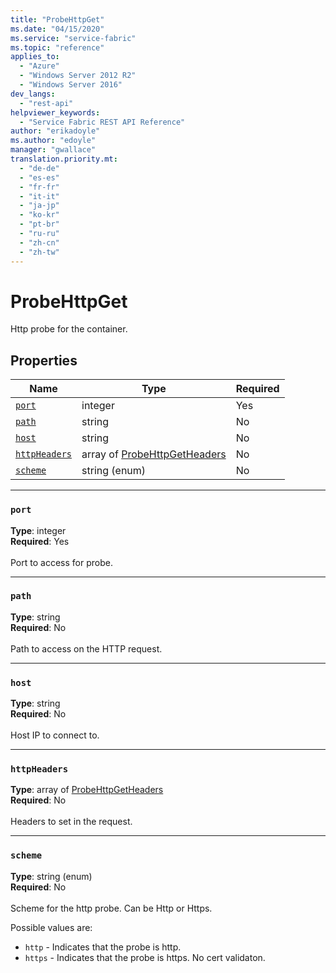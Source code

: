 ```yaml
---
title: "ProbeHttpGet"
ms.date: "04/15/2020"
ms.service: "service-fabric"
ms.topic: "reference"
applies_to: 
  - "Azure"
  - "Windows Server 2012 R2"
  - "Windows Server 2016"
dev_langs: 
  - "rest-api"
helpviewer_keywords: 
  - "Service Fabric REST API Reference"
author: "erikadoyle"
ms.author: "edoyle"
manager: "gwallace"
translation.priority.mt: 
  - "de-de"
  - "es-es"
  - "fr-fr"
  - "it-it"
  - "ja-jp"
  - "ko-kr"
  - "pt-br"
  - "ru-ru"
  - "zh-cn"
  - "zh-tw"
---
```

# ProbeHttpGet

Http probe for the container.

## Properties
| Name | Type | Required |
| --- | --- | --- |
| [`port`](#port) | integer | Yes |
| [`path`](#path) | string | No |
| [`host`](#host) | string | No |
| [`httpHeaders`](#httpheaders) | array of [ProbeHttpGetHeaders](sfclient-v71-model-probehttpgetheaders.md) | No |
| [`scheme`](#scheme) | string (enum) | No |

____
### `port`
__Type__: integer <br/>
__Required__: Yes<br/>
<br/>
Port to access for probe.

____
### `path`
__Type__: string <br/>
__Required__: No<br/>
<br/>
Path to access on the HTTP request.

____
### `host`
__Type__: string <br/>
__Required__: No<br/>
<br/>
Host IP to connect to.

____
### `httpHeaders`
__Type__: array of [ProbeHttpGetHeaders](sfclient-v71-model-probehttpgetheaders.md) <br/>
__Required__: No<br/>
<br/>
Headers to set in the request.

____
### `scheme`
__Type__: string (enum) <br/>
__Required__: No<br/>
<br/>
Scheme for the http probe. Can be Http or Https.



Possible values are: 

  - `http` - Indicates that the probe is http.
  - `https` - Indicates that the probe is https. No cert validaton.


